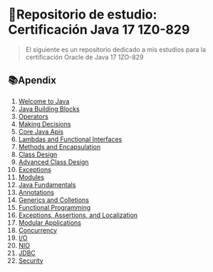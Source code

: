 # 📘Repositorio de estudio: Certificación Java 17 1Z0-829

> El siguiente es un repositorio dedicado a mis estudios para la certificación Oracle de Java 17 1ZO-829

## 📚Apendix

1. [Welcome to Java](../java-17-ocp-1z0-829-study/Unit%201/unit1.md)
1. [Java Building Blocks]()
2. [Operators]()
3. [Making Decisions]()
4. [Core Java Apis]()
5. [Lambdas and Functional Interfaces]()
6. [Methods and Encapsulation]()
7. [Class Design]()
8. [Advanced Class Design]()
9. [Exceptions]()
10. [Modules]()
11. [Java Fundamentals]()
12. [Annotations]()
13. [Generics and Colletions]()
14. [Functional Programming]()
15. [Exceptions, Assertions, and Localization]()
16. [Modular Applications]()
17. [Concurrency]()
18. [I/O]()
19. [NIO]()
20. [JDBC]()
21. [Security]()

